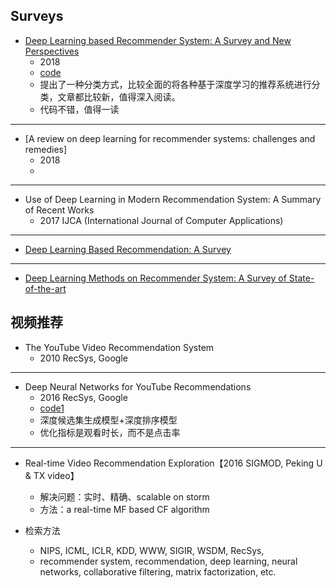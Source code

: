 Surveys
----
- [Deep Learning based Recommender System: A Survey and New Perspectives](https://arxiv.org/pdf/1707.07435.pdf)
    - 2018 
    - [code](https://github.com/cheungdaven/DeepRec)
    - 提出了一种分类方式，比较全面的将各种基于深度学习的推荐系统进行分类，文章都比较新，值得深入阅读。
    - 代码不错，值得一读

----
- [A review on deep learning for recommender systems: challenges and remedies]
    - 2018
    - 
    
----    
- Use of Deep Learning in Modern Recommendation System: A Summary of Recent Works
    - 2017 IJCA (International Journal of Computer Applications)

----
- [Deep Learning Based Recommendation: A Survey](file:///home/cms/Downloads/papers/rs/PagesfromICISA2017Proceedings.pdf)

----
- [Deep Learning Methods on Recommender System: A Survey of State-of-the-art](https://www.ijcaonline.org/archives/volume162/number10/betru-2017-ijca-913361.pdf)



视频推荐
-----
- The YouTube Video Recommendation System
    - 2010 RecSys, Google
    
----
- Deep Neural Networks for YouTube Recommendations
    - 2016 RecSys, Google
    - [code1](https://github.com/ogerhsou/Youtube-Recommendation-Tensorflow)
    - 深度候选集生成模型+深度排序模型
    - 优化指标是观看时长，而不是点击率

-----
- Real-time Video Recommendation Exploration【2016 SIGMOD, Peking U & TX video】
    - 解决问题：实时、精确、scalable on storm
    - 方法：a real-time MF based CF algorithm
    
 
- 检索方法
    - NIPS, ICML, ICLR, KDD, WWW, SIGIR, WSDM, RecSys,
    - recommender system, recommendation, deep learning, neural networks, collaborative filtering, matrix factorization, etc.
  
    
